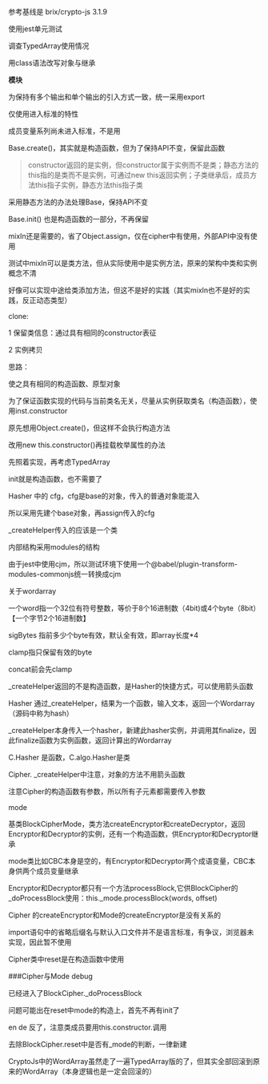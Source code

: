 参考基线是 brix/crypto-js 3.1.9

使用jest单元测试

调查TypedArray使用情况

用class语法改写对象与继承

**模块**

为保持有多个输出和单个输出的引入方式一致，统一采用export



仅使用进入标准的特性

成员变量系列尚未进入标准，不是用



Base.create()，其实就是构造函数，但为了保持API不变，保留此函数

> constructor返回的是实例，但constructor属于实例而不是类；静态方法的this指的是类而不是实例，可通过new this返回实例；子类继承后，成员方法this指子实例，静态方法this指子类

采用静态方法的办法处理Base，保持API不变



Base.init() 也是构造函数的一部分，不再保留



mixIn还是需要的，省了Object.assign，仅在cipher中有使用，外部API中没有使用

测试中mixIn可以是类方法，但从实际使用中是实例方法，原来的架构中类和实例概念不清

好像可以实现中途给类添加方法，但这不是好的实践（其实mixIn也不是好的实践，反正动态类型）



clone:

1 保留类信息：通过具有相同的constructor表征

2 实例拷贝

思路：

使之具有相同的构造函数、原型对象

为了保证函数实现的代码与当前类名无关，尽量从实例获取类名（构造函数），使用inst.constructor

原先想用Object.create()，但这样不会执行构造方法

改用new this.constructor()再挂载枚举属性的办法



先照着实现，再考虑TypedArray



init就是构造函数，也不需要了



Hasher 中的 cfg，cfg是base的对象，传入的普通对象能混入

所以采用先建个base对象，再assign传入的cfg



_createHelper传入的应该是一个类



内部结构采用modules的结构

由于jest中使用cjm，所以测试环境下使用一个@babel/plugin-transform-modules-commonjs统一转换成cjm



关于wordarray

一个word指一个32位有符号整数，等价于8个16进制数（4bit)或4个byte（8bit）【一个字节2个16进制数】

sigBytes 指前多少个byte有效，默认全有效，即array长度*4

clamp指只保留有效的byte

concat前会先clamp



_createHelper返回的不是构造函数，是Hasher的快捷方式，可以使用箭头函数

Hasher 通过_createHelper，结果为一个函数，输入文本，返回一个Wordarray （源码中称为hash）

_createHelper本身传入一个hasher，新建此hasher实例，并调用其finalize，因此finalize函数为实例函数，返回计算出的Wordarray

C.Hasher 是函数，C.algo.Hasher是类

Cipher. _createHelper中注意，对象的方法不用箭头函数



注意Cipher的构造函数有参数，所以所有子元素都需要传入参数



mode

基类BlockCipherMode，类方法createEncryptor和createDecryptor，返回Encryptor和Decryptor的实例，还有一个构造函数，供Encryptor和Decryptor继承

mode类比如CBC本身是空的，有Encryptor和Decryptor两个成语变量，CBC本身供两个成员变量继承

Encryptor和Decryptor都只有一个方法processBlock,它供BlockCipher的\_doProcessBlock使用：this.\_mode.processBlock(words, offset)

Cipher 的createEncryptor和Mode的createEncryptor是没有关系的



import语句中的省略后缀名与默认入口文件并不是语言标准，有争议，浏览器未实现，因此暂不使用



Cipher类中reset是在构造函数中使用

###Cipher与Mode debug

已经进入了BlockCipher._doProcessBlock

问题可能出在reset中mode的构造上，首先不再有init了

en de 反了，注意类成员要用this.constructor.调用

去除BlockCipher.reset中是否有_mode的判断，一律新建



CryptoJs中的WordArray虽然走了一遍TypedArray版的了，但其实全部回滚到原来的WordArray（本身逻辑也是一定会回滚的）